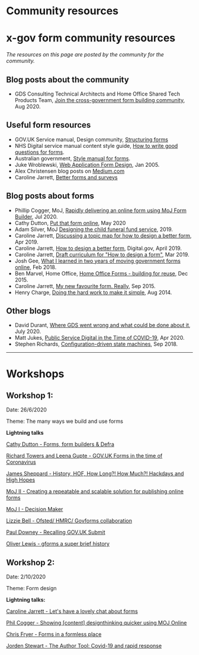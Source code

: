 
# Community resources

# x-gov form community resources
*The resources on this page are posted by the community for the community.*

## Blog posts about the community

- GDS Consulting Technical Architects and Home Office Shared Tech Products Team, [Join the cross-government form building community](https://technology.blog.gov.uk/2020/08/12/join-the-cross-government-form-building-community/), Aug 2020.


## Useful form resources
- GOV.UK Service manual, Design community, [Structuring forms](https://www.gov.uk/service-manual/design/form-structure)
- NHS Digital service manual content style guide, [How to write good questions for forms](https://service-manual.nhs.uk/content/how-to-write-good-questions-for-forms).  
- Australian government,  [Style manual for forms](https://www.stylemanual.gov.au/format-writing-and-structure/content-formats/forms).
- Juke Wroblewski, [Web Application Form Design](https://www.lukew.com/ff/entry.asp?1502), Jan 2005.
- Alex Christensen blog posts on [Medium.com](https://medium.com/@alex.christensen)
- Caroline Jarrett, [Better forms and surveys](https://www.effortmark.co.uk/category/forms/)

## Blog posts about forms
- Phillip Cogger, MoJ, [Rapidly delivering an online form using MoJ Form Builder](https://www.wired-gov.net/wg/news.nsf/articles/Rapidly+delivering+an+online+form+using+MoJ+Form+Builder+23072020151515?open), Jul 2020.
- Cathy Dutton, [Put that form online](https://cathydutton.co.uk/posts/put-that-form-online/), May 2020
- Adam Silver, MoJ [Designing the child funeral fund service](https://adamsilver.io/case-studies/designing-the-child-funeral-fund-service/), 2019.
- Caroline Jarrett, [Discussing a topic map for how to design a better form](https://www.effortmark.co.uk/discussing-a-topic-map-for-how-to-design-better-a-form/), Apr 2019.
- Caroline Jarrett, [How to design a better form](https://digital.gov/event/2019/04/09/caroline-jarrett-on-how-design-a-better-form/), Digital.gov, April 2019.
- Caroline Jarrett, [Draft curriculum for "How to design a form"](https://www.effortmark.co.uk/draft-curriculum-for-how-to-design-a-form/), Mar 2019.
- Josh Gee, [What I learned in two years of moving government forms online](https://medium.com/@jgee/what-i-learned-in-two-years-of-moving-government-forms-online-1edc4c2aa089), Feb 2018.
- Ben Marvel, Home Office, [Home Office Forms - building for reuse](https://hodigital.blog.gov.uk/2015/12/22/forms-building-for-reuse/), Dec 2015.
- Caroline Jarrett, [My new favourite form. Really](https://gds.blog.gov.uk/2015/09/22/my-new-favourite-form-really/), Sep 2015.
- Henry Charge, [Doing the hard work to make it simple](https://designnotes.blog.gov.uk/2014/08/07/doing-the-hard-work-to-make-it-simple/), Aug 2014.

## Other blogs
- David Durant, [Where GDS went wrong and what could be done about it](https://medium.com/@cholten99_61869/where-gds-went-wrong-and-what-could-be-done-about-it-7ca6383c387c), July 2020.
- Matt Jukes, [Public Service Digital in the Time of COVID-19](https://notbinary.co.uk/public-service-digital-in-the-time-of-covid-19/), Apr 2020.
- Stephen Richards, [Configuration-driven state machines](https://medium.com/just-tech/configuration-driven-state-machines-db26b85d1a67), Sep 2018.

----
# Workshops

## Workshop 1:
Date: 26/6/2020

Theme: The many ways we build and use forms

**Lightning talks**

[Cathy Dutton - Forms, form builders & Defra](https://github.com/XGovFormBuilder/x-gov-form-community/blob/master/workshops/20200626/Forms%2C%20form%20builders%20%26%20Defra.pdf)

[Richard Towers and Leena Gupte - GOV.UK Forms in the time of Coronavirus](https://github.com/XGovFormBuilder/x-gov-form-community/blob/master/workshops/20200626/GDS%20GOV.UK%20X-GOV%20Forms%20workshop.pdf)

[James Sheppard - History, HOF, How Long?! How Much?! Hackdays and High Hopes](https://github.com/XGovFormBuilder/x-gov-form-community/blob/master/workshops/20200626/HO%20-%20HHHLHMHandHH%2026-Jun-2020.pdf)

[MoJ II - Creating a repeatable and scalable solution for publishing online forms](https://github.com/XGovFormBuilder/x-gov-form-community/blob/master/workshops/20200626/MoJ%20-%20Decision-maker%20deck.pdf)

[MoJ I - Decision Maker](https://github.com/XGovFormBuilder/x-gov-form-community/blob/master/workshops/20200626/MoJ-Jun%202020%20-%20Decision-maker%20deck.pptx)

[Lizzie Bell - Ofsted/ HMRC/ Govforms collaboration](https://github.com/XGovFormBuilder/x-gov-form-community/blob/master/workshops/20200626/Ofsted%20-%20GovForms%20presentation.pdf)

[Paul Downey - Recalling GOV.UK Submit](https://github.com/XGovFormBuilder/x-gov-form-community/blob/master/workshops/20200626/Recalling%20GOV.UK%20Submit.pdf)

[Oliver Lewis - gforms a super brief history](https://github.com/XGovFormBuilder/x-gov-form-community/blob/master/workshops/20200626/gForms%20-%20x-gov%20workshop%20presentation%20v2.pptx)


## Workshop 2:

Date: 2/10/2020

Theme: Form design

**Lightning talks:**

[Caroline Jarrett - Let's have a lovely chat about forms](https://www.effortmark.co.uk/a-chat-about-forms-and-form-builders-xgov/)

[Phil Cogger - Showing [content] designthinking quicker using MOJ Online](https://github.com/XGovFormBuilder/x-gov-form-community/blob/master/workshops/20201002/PC%20-%20Showing%20content%20design%20thinking%20quicker%20using%20MOJ%20Online.pdf)

[Chris Fryer - Forms in a formless place](https://github.com/XGovFormBuilder/x-gov-form-community/blob/master/workshops/20201002/CQC%20-%20forms%20in%20a%20formless%20place.pdf)

[Jorden Stewart - The Author Tool: Covid-19 and rapid response](https://github.com/XGovFormBuilder/x-gov-form-community/blob/master/workshops/20201002/OSN%20Author%20Tool.pdf)
